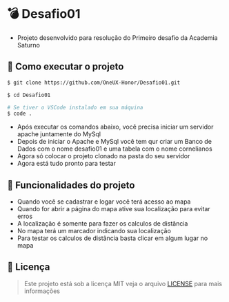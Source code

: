 # 💣 Desafio01
- Projeto desenvolvido para resolução do Primeiro desafio da Academia Saturno

## 🚀 Como executar o projeto
```bash
$ git clone https://github.com/OneUX-Honor/Desafio01.git

$ cd Desafio01

# Se tiver o VSCode instalado em sua máquina
$ code .
```
- Após executar os comandos abaixo, você precisa iniciar um servidor apache juntamente do MySql
- Depois de iniciar o Apache e MySql você tem qur criar um Banco de Dados com o nome desafio01 e uma tabela com o nome cornelianos
- Agora só colocar o projeto clonado na pasta do seu servidor
- Agora está tudo pronto para testar

## 🤔 Funcionalidades do projeto

- Quando você se cadastrar e logar você terá acesso ao mapa
- Quando for abrir a página do mapa ative sua localização para evitar erros
- A localização é somente para fazer os calculos de distância
- No mapa terá um marcador indicando sua localização
- Para testar os calculos de distância basta clicar em algum lugar no mapa

## 📜 Licença
> Este projeto está sob a licença MIT veja o arquivo [LICENSE](https://github.com/OneUX-Honor/Desafio01/blob/main/LICENSE) para mais informações
